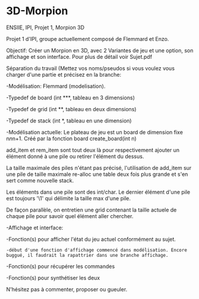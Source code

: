 # 3D-Morpion
ENSIIE, IPI, Projet 1, Morpion 3D

Projet 1 d'IPI, groupe actuellement composé de Flemmard et Enzo.

Objectif: Créer un Morpion en 3D, avec 2 Variantes de jeu et une option, son affichage et son interface. Pour plus de détail voir Sujet.pdf

Séparation du travail (Mettez vos noms/pseudos si vous voulez vous charger d'une partie et précisez en la branche:

-Modélisation:  Flemmard (modelisation).
  
  -Typedef de board (int ***, tableau en 3 dimensions)
  
  -Typedef de grid (int **, tableau en deux dimensions)
  
  -Typedef de stack (int *, tableau en une dimension)
  
  -Modélisation actuelle: Le plateau de jeu est un board de dimension fixe n*n*n+1. Créé par la fonction board create_board(int n)
  
  add_item et rem_item sont tout deux là pour respectivement ajouter un élément donné à une pile ou retirer l'élément du dessus.
  
  La taille maximale des piles n'étant pas précisé, l'utilisation de add_item sur une pile de taille maximale re-alloc une table deux fois plus grande et s'en sert comme nouvelle stack.
  
  Les éléments dans une pile sont des int/char. Le dernier élément d'une pile est toujours '\1' qui délimite la taille max d'une pile.
  
  De façon parallèle, on entretien une grid contenant la taille actuele de chaque pile pour savoir quel élément aller chercher.

-Affichage et interface:
  
  -Fonction(s) pour afficher l'état du jeu actuel conformément au sujet.
    
    -début d'une fonction d'affichage commencé dans modélisation. Encore buggué, il faudrait la rapattrier dans une branche affichage.
  
  -Fonction(s) pour récupérer les commandes
  
  -Fonction(s) pour synthétiser les deux


N'hésitez pas à commenter, proposer ou gueuler.
